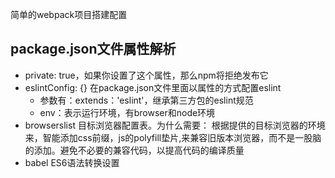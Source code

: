 简单的webpack项目搭建配置
## package.json文件属性解析
* private: true，如果你设置了这个属性，那么npm将拒绝发布它
* eslintConfig: {} 在package.json文件里面以属性的方式配置eslint
  * 参数有：extends：'eslint'，继承第三方包的eslint规范
  * env：表示运行环境，有browser和node环境
* browserslist 目标浏览器配置表。为什么需要： 根据提供的目标浏览器的环境来，智能添加css前缀，js的polyfill垫片,来兼容旧版本浏览器，而不是一股脑的添加。避免不必要的兼容代码，以提高代码的编译质量
* babel ES6语法转换设置
